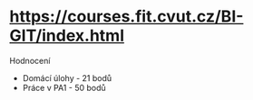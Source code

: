 # https://courses.fit.cvut.cz/BI-GIT/index.html
Hodnocení
- Domácí úlohy - 21 bodů
- Práce v PA1 - 50 bodů